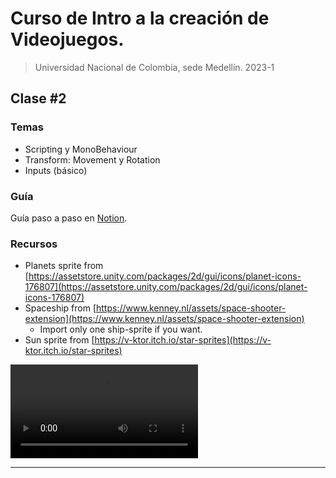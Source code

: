 # Curso de Intro a la creación de Videojuegos.
> Universidad Nacional de Colombia, sede Medellín. 2023-1


## Clase #2

### Temas

- Scripting y MonoBehaviour
- Transform: Movement y Rotation
- Inputs (básico)

### Guía

Guía paso a paso en [Notion](https://allie-joe.notion.site/Planets-3480381e638b4a7693166f41e27936bd).

### Recursos

- Planets sprite from [https://assetstore.unity.com/packages/2d/gui/icons/planet-icons-176807](https://assetstore.unity.com/packages/2d/gui/icons/planet-icons-176807)
- Spaceship from [https://www.kenney.nl/assets/space-shooter-extension](https://www.kenney.nl/assets/space-shooter-extension)
    - Import only one ship-sprite if you want.
- Sun sprite from [https://v-ktor.itch.io/star-sprites](https://v-ktor.itch.io/star-sprites)

![Planets](./git_resources/planets.mp4 "Planets")

---
